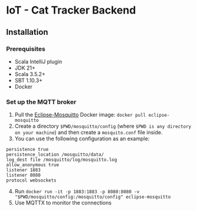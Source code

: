 # IoT - Cat Tracker Backend

## Installation

### Prerequisites
- Scala IntelliJ plugin
- JDK 21+
- Scala 3.5.2+
- SBT 1.10.3+
- Docker

### Set up the MQTT broker

1. Pull the [Eclipse-Mosquitto](https://hub.docker.com/_/eclipse-mosquitto) Docker image: ``docker pull eclipse-mosquitto``
2. Create a directory ``$PWD/mosquitto/config`` (where ``$PWD is any directory on your machine``) and then create a ``mosquito.conf`` file inside.
3. You can use the following configuration as an example:
```
persistence true
persistence_location /mosquitto/data/
log_dest file /mosquitto/log/mosquitto.log
allow_anonymous true
listener 1883
listener 8080
protocol websockets
```
4. Run ``docker run -it -p 1883:1883 -p 8080:8080 -v "$PWD/mosquitto/config:/mosquitto/config" eclipse-mosquitto``
5. Use MQTTX to monitor the connections
